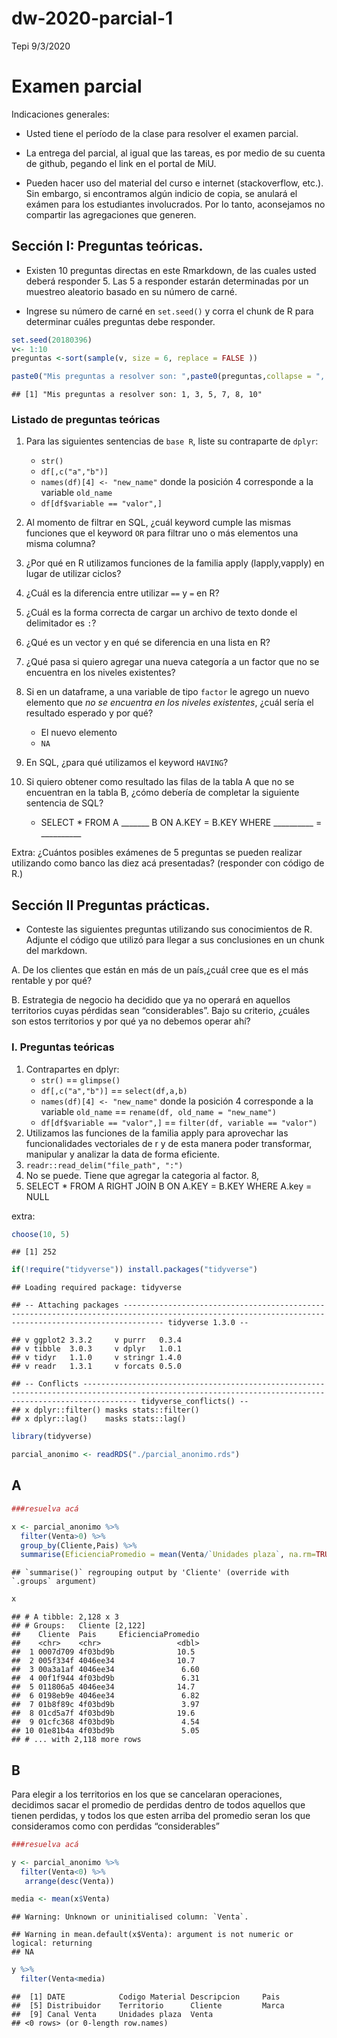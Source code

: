 dw-2020-parcial-1
================
Tepi
9/3/2020

# Examen parcial

Indicaciones generales:

  - Usted tiene el período de la clase para resolver el examen parcial.

  - La entrega del parcial, al igual que las tareas, es por medio de su
    cuenta de github, pegando el link en el portal de MiU.

  - Pueden hacer uso del material del curso e internet (stackoverflow,
    etc.). Sin embargo, si encontramos algún indicio de copia, se
    anulará el exámen para los estudiantes involucrados. Por lo tanto,
    aconsejamos no compartir las agregaciones que generen.

## Sección I: Preguntas teóricas.

  - Existen 10 preguntas directas en este Rmarkdown, de las cuales usted
    deberá responder 5. Las 5 a responder estarán determinadas por un
    muestreo aleatorio basado en su número de carné.

  - Ingrese su número de carné en `set.seed()` y corra el chunk de R
    para determinar cuáles preguntas debe responder.

<!-- end list -->

``` r
set.seed(20180396) 
v<- 1:10
preguntas <-sort(sample(v, size = 6, replace = FALSE ))

paste0("Mis preguntas a resolver son: ",paste0(preguntas,collapse = ", "))
```

    ## [1] "Mis preguntas a resolver son: 1, 3, 5, 7, 8, 10"

### Listado de preguntas teóricas

1.  Para las siguientes sentencias de `base R`, liste su contraparte de
    `dplyr`:
    
      - `str()`
      - `df[,c("a","b")]`
      - `names(df)[4] <- "new_name"` donde la posición 4 corresponde a
        la variable `old_name`
      - `df[df$variable == "valor",]`

2.  Al momento de filtrar en SQL, ¿cuál keyword cumple las mismas
    funciones que el keyword `OR` para filtrar uno o más elementos una
    misma columna?

3.  ¿Por qué en R utilizamos funciones de la familia apply
    (lapply,vapply) en lugar de utilizar ciclos?

4.  ¿Cuál es la diferencia entre utilizar `==` y `=` en R?

5.  ¿Cuál es la forma correcta de cargar un archivo de texto donde el
    delimitador es `:`?

6.  ¿Qué es un vector y en qué se diferencia en una lista en R?

7.  ¿Qué pasa si quiero agregar una nueva categoría a un factor que no
    se encuentra en los niveles existentes?

8.  Si en un dataframe, a una variable de tipo `factor` le agrego un
    nuevo elemento que *no se encuentra en los niveles existentes*,
    ¿cuál sería el resultado esperado y por qué?
    
      - El nuevo elemento
      - `NA`

9.  En SQL, ¿para qué utilizamos el keyword `HAVING`?

10. Si quiero obtener como resultado las filas de la tabla A que no se
    encuentran en la tabla B, ¿cómo debería de completar la siguiente
    sentencia de SQL?
    
      - SELECT \* FROM A \_\_\_\_\_\_\_ B ON A.KEY = B.KEY WHERE
        \_\_\_\_\_\_\_\_\_\_ = \_\_\_\_\_\_\_\_\_\_

Extra: ¿Cuántos posibles exámenes de 5 preguntas se pueden realizar
utilizando como banco las diez acá presentadas? (responder con código de
R.)

## Sección II Preguntas prácticas.

  - Conteste las siguientes preguntas utilizando sus conocimientos de R.
    Adjunte el código que utilizó para llegar a sus conclusiones en un
    chunk del markdown.

A. De los clientes que están en más de un país,¿cuál cree que es el más
rentable y por qué?

B. Estrategia de negocio ha decidido que ya no operará en aquellos
territorios cuyas pérdidas sean “considerables”. Bajo su criterio,
¿cuáles son estos territorios y por qué ya no debemos operar ahí?

### I. Preguntas teóricas

1.  Contrapartes en dplyr:
      - `str()` == `glimpse()`
      - `df[,c("a","b")]` == `select(df,a,b)`
      - `names(df)[4] <- "new_name"` donde la posición 4 corresponde a
        la variable `old_name` == `rename(df, old_name = "new_name")`
      - `df[df$variable == "valor",]` == `filter(df, variable ==
        "valor")`
2.  Utilizamos las funciones de la familia apply para aprovechar las
    funcionalidades vectoriales de r y de esta manera poder transformar,
    manipular y analizar la data de forma eficiente.
3.  `readr::read_delim("file_path", ":")`
4.  No se puede. Tiene que agregar la categoria al factor. 8,
5.  SELECT \* FROM A RIGHT JOIN B ON A.KEY = B.KEY WHERE A.key = NULL

extra:

``` r
choose(10, 5)
```

    ## [1] 252

``` r
if(!require("tidyverse")) install.packages("tidyverse")
```

    ## Loading required package: tidyverse

    ## -- Attaching packages ----------------------------------------------------------------------------------------------------------------------------------------------------- tidyverse 1.3.0 --

    ## v ggplot2 3.3.2     v purrr   0.3.4
    ## v tibble  3.0.3     v dplyr   1.0.1
    ## v tidyr   1.1.0     v stringr 1.4.0
    ## v readr   1.3.1     v forcats 0.5.0

    ## -- Conflicts -------------------------------------------------------------------------------------------------------------------------------------------------------- tidyverse_conflicts() --
    ## x dplyr::filter() masks stats::filter()
    ## x dplyr::lag()    masks stats::lag()

``` r
library(tidyverse)

parcial_anonimo <- readRDS("./parcial_anonimo.rds")
```

## A

``` r
###resuelva acá

x <- parcial_anonimo %>% 
  filter(Venta>0) %>% 
  group_by(Cliente,Pais) %>%
  summarise(EficienciaPromedio = mean(Venta/`Unidades plaza`, na.rm=TRUE) )
```

    ## `summarise()` regrouping output by 'Cliente' (override with `.groups` argument)

``` r
x
```

    ## # A tibble: 2,128 x 3
    ## # Groups:   Cliente [2,122]
    ##    Cliente  Pais     EficienciaPromedio
    ##    <chr>    <chr>                 <dbl>
    ##  1 0007d709 4f03bd9b              10.5 
    ##  2 005f334f 4046ee34              10.7 
    ##  3 00a3a1af 4046ee34               6.60
    ##  4 00f1f944 4f03bd9b               6.31
    ##  5 011806a5 4046ee34              14.7 
    ##  6 0198eb9e 4046ee34               6.82
    ##  7 01b8f89c 4f03bd9b               3.97
    ##  8 01cd5a7f 4f03bd9b              19.6 
    ##  9 01cfc368 4f03bd9b               4.54
    ## 10 01e81b4a 4f03bd9b               5.05
    ## # ... with 2,118 more rows

## B

Para elegir a los territorios en los que se cancelaran operaciones,
decidimos sacar el promedio de perdidas dentro de todos aquellos que
tienen perdidas, y todos los que esten arriba del promedio seran los que
consideramos como con perdidas “considerables”

``` r
###resuelva acá

y <- parcial_anonimo %>% 
  filter(Venta<0) %>% 
   arrange(desc(Venta))

media <- mean(x$Venta)
```

    ## Warning: Unknown or uninitialised column: `Venta`.

    ## Warning in mean.default(x$Venta): argument is not numeric or logical: returning
    ## NA

``` r
y %>% 
  filter(Venta<media)
```

    ##  [1] DATE            Codigo Material Descripcion     Pais           
    ##  [5] Distribuidor    Territorio      Cliente         Marca          
    ##  [9] Canal Venta     Unidades plaza  Venta          
    ## <0 rows> (or 0-length row.names)
